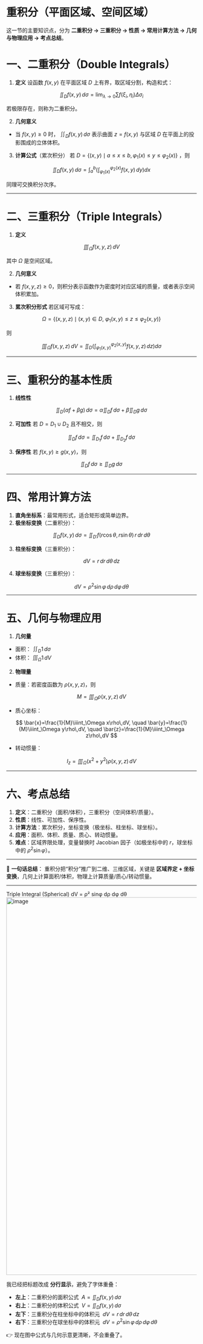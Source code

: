 # 重积分（平面区域、空间区域）
这一节的主要知识点，分为 **二重积分 → 三重积分 → 性质 → 常用计算方法 → 几何与物理应用 → 考点总结**。



# 一、二重积分（Double Integrals）

1. **定义**
   设函数 $f(x,y)$ 在平面区域 $D$ 上有界，取区域分割，构造和式：

$$
\iint_D f(x,y)\,d\sigma = \lim_{\lambda\to 0}\sum f(\xi_i,\eta_i)\Delta\sigma_i
$$

若极限存在，则称为二重积分。

2. **几何意义**

* 当 $f(x,y)\ge 0$ 时， $\iint_D f(x,y)\,d\sigma$ 表示曲面 $z=f(x,y)$ 与区域 $D$ 在平面上的投影围成的立体体积。

3. **计算公式**（累次积分）
   若 $D=\{(x,y)\mid a\le x\le b, \varphi_1(x)\le y\le \varphi_2(x)\}$ ，则

$$
\iint_D f(x,y)\,d\sigma = \int_a^b \Big(\int_{\varphi_1(x)}^{\varphi_2(x)} f(x,y)\,dy\Big)dx
$$

同理可交换积分次序。

---

# 二、三重积分（Triple Integrals）

1. **定义**

$$
\iiint_\Omega f(x,y,z)\,dV
$$

其中 $\Omega$ 是空间区域。

2. **几何意义**

* 若 $f(x,y,z)\ge 0$，则积分表示函数作为密度时对应区域的质量，或者表示空间体积累加。

3. **累次积分形式**
   若区域可写成：

$$
\Omega = \{(x,y,z)\mid (x,y)\in D,\ \varphi_1(x,y)\le z \le \varphi_2(x,y)\}
$$

则

$$
\iiint_\Omega f(x,y,z)\,dV = \iint_D \Big(\int_{\varphi_1(x,y)}^{\varphi_2(x,y)} f(x,y,z)\,dz\Big)d\sigma
$$

---

# 三、重积分的基本性质

1. **线性性**

$$
\iint_D (\alpha f + \beta g)\,d\sigma = \alpha \iint_D f\,d\sigma + \beta \iint_D g\,d\sigma
$$

2. **可加性**
   若 $D = D_1\cup D_2$ 且不相交，则

$$
\iint_D f\,d\sigma = \iint_{D_1} f\,d\sigma + \iint_{D_2} f\,d\sigma
$$

3. **保序性**
   若 $f(x,y)\ge g(x,y)$，则

$$
\iint_D f\,d\sigma \ge \iint_D g\,d\sigma
$$

---

# 四、常用计算方法

1. **直角坐标系**：最常用形式，适合矩形或简单边界。
2. **极坐标变换**（二重积分）：

$$
\iint_D f(x,y)\,d\sigma = \iint_{D'} f(r\cos\theta,r\sin\theta)\, r\,dr\,d\theta
$$

3. **柱坐标变换**（三重积分）：

$$
dV = r\,dr\,d\theta\,dz
$$

4. **球坐标变换**（三重积分）：

$$
dV = \rho^2 \sin\varphi\, d\rho\, d\varphi\, d\theta
$$

---

# 五、几何与物理应用

1. **几何量**

* 面积： $\iint_D 1\,d\sigma$
* 体积： $\iiint_\Omega 1\,dV$

2. **物理量**

* 质量：若密度函数为 $\rho(x,y,z)$，则

$$
M = \iiint_\Omega \rho(x,y,z)\,dV
$$
* 质心坐标：

$$
\bar{x}=\frac{1}{M}\iiint_\Omega x\rho\,dV, \quad \bar{y}=\frac{1}{M}\iiint_\Omega y\rho\,dV, \quad \bar{z}=\frac{1}{M}\iiint_\Omega z\rho\,dV
$$

* 转动惯量：

$$
I_z = \iiint_\Omega (x^2+y^2)\rho(x,y,z)\,dV
$$

---

# 六、考点总结

1. **定义**：二重积分（面积/体积），三重积分（空间体积/质量）。
2. **性质**：线性、可加性、保序性。
3. **计算方法**：累次积分，坐标变换（极坐标、柱坐标、球坐标）。
4. **应用**：面积、体积、质量、质心、转动惯量。
5. **难点**：区域界限处理，变量替换时 Jacobian 因子（如极坐标中的 $r$，球坐标中的 $\rho^2\sin\varphi$）。

---

📌 **一句话总结**：
重积分把“积分”推广到二维、三维区域，关键是 **区域界定 + 坐标变换**，几何上计算面积/体积，物理上计算质量/质心/转动惯量。

---

Triple Integral (Spherical) dV = ρ² sinφ dρ dφ dθ  
<img width="1150" height="1000" alt="image" src="https://github.com/user-attachments/assets/96d08291-7410-4c32-9bbc-eb6541053dd0" />

我已经把标题改成 **分行显示**，避免了字体重叠：

* **左上**：二重积分的面积公式 $\;A = \iint_D f(x,y)\,d\sigma$
* **右上**：二重积分的体积公式 $\;V = \iint_D f(x,y)\,d\sigma$
* **左下**：三重积分在柱坐标中的体积元 $\;dV = r\,dr\,d\theta\,dz$
* **右下**：三重积分在球坐标中的体积元 $\;dV = \rho^2 \sin\varphi \, d\rho\, d\varphi\, d\theta$

👉 现在图中公式与几何示意更清晰，不会重叠了。









